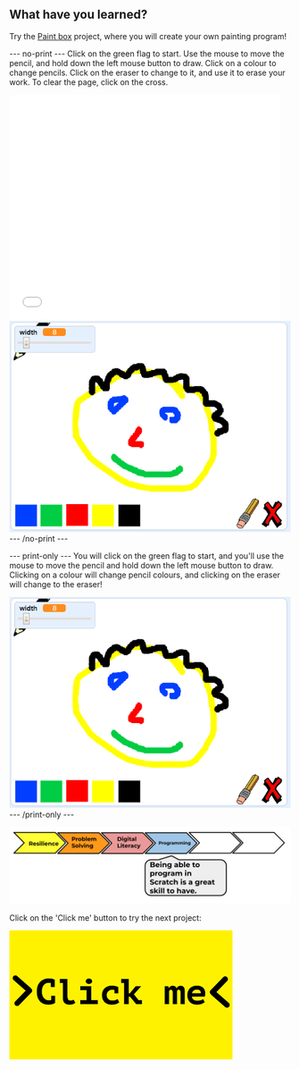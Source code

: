## What have you learned?

Try the [Paint box](https://projects.raspberrypi.org/en/projects/paint-box?utm_source=pathway&utm_medium=whatnext&utm_campaign=projects) project, where you will create your own painting program!

--- no-print ---
Click on the green flag to start. Use the mouse to move the pencil, and hold down the left mouse button to draw. Click on a colour to change pencils. Click on the eraser to change to it, and use it to erase your work. To clear the page, click on the cross.
   
<div class="scratch-preview">
  <iframe allowtransparency="true" width="485" height="402" src="//scratch.mit.edu/projects/embed/267243161/?autostart=false" frameborder="0" scrolling="no"></iframe>
  <img src="images/paint-box-showcase.png">
</div>
--- /no-print ---

--- print-only ---
You will click on the green flag to start, and you'll use the mouse to move the pencil and hold down the left mouse button to draw. Clicking on a colour will change pencil colours, and clicking on the eraser will change to the eraser! 

![showcase](images/paint-box-showcase.png)
--- /print-only ---

![progress bar](images/s1-4.png)

Click on the 'Click me' button to try the next project:

<a href="https://codeclub.org/en/scratch1">
<img src="images/Clickme.png">
